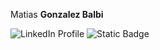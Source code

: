Matias **Gonzalez Balbi**

<div>
  <a href="https://www.linkedin.com/in/matiasgonzalezb/" target="_blank" rel="noopener noreferrer">
    <img alt="LinkedIn Profile" src="https://img.shields.io/badge/LinkedIn-blue?style=for-the-badge">
  </a>
  
  <a href="https://www.linkedin.com/in/matiasgonzalezb/" target="_blank" rel="noopener noreferrer">
    <img alt="Static Badge" src="https://img.shields.io/badge/Gmail-red?style=for-the-badge&logo=gmail&logoColor=white">
  </a>
</div>

<style>
  a {
    text-decoration: none; /* Elimina el subrayado */
    color: inherit;        /* Hace que el color del enlace herede el del contenedor */
  }
</style
